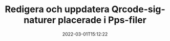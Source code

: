 ---
############################# Static ############################
layout: "auto-gen-signature"
date: 2022-03-01T15:12:22
draft: false
operation: Update
signaturetype: Qrcode
fileformat: Pps
productName: .NET
lang: sv
productCode: net
otherformats: pdf doc docx docm dot dotm dotx odt ott rtf xls xlsx xlsm xlsb csv ods ots xltx xltm ppt pptx pps ppsx odp otp potx potm pptm ppsm
breadcrumb: Put Qrcode signature on Pps for C#

############################# Head ############################
head_title: "Uppdatera Qrcode-signaturer placerade i Pps-filer med C#"
head_description: "Använd enkel och lätt att förstå .NET-koden för uppdatering av Qrcode-signaturer i signerade Pps-dokument."

############################# Header ############################
title: "Redigera och uppdatera Qrcode-signaturer placerade i Pps-filer"
description: "API för .NET tillhandahåller funktionalitet för Qrcode-signaturer som uppdateras i Pps-dokument. Uppdatera e-signaturer i dina Pps-dokument med ett par rader C#-kod snabbt och enkelt."
bg_image: "https://cms.admin.containerize.com/templates/aspose/App_Themes/V3/images/bg/header1.png"
bg_overlay: false
button:
    enable: true

############################# SubMenu ############################
submenu:
    enable: true

    left:
        img_alt: "GroupDocs.Signature for .NET"
        image: "https://cms.admin.containerize.com/templates/groupdocs/images/product-logos/90x90-noborder/groupdocs-signature-net.png"
        product: "GroupDocs.Signature"
        platform: ".NET"



############################# About ############################
about:
    enable: true
    title: "Läs mer om GroupDocs.Signature for .NET API-funktioner"
    content: |
        [GroupDocs.Signature for .NET](https://products.groupdocs.com/signature/net/) API-funktionalitet innehåller ett stort urval av sätt att behandla efterfrågade dokumentformat genom att använda elektroniska signaturer. Ett brett spektrum av e-signaturer som texter, bilder, digitala certifikat, streckkoder, QR-koder, stämplar eller metadata stöds. Kunder kan lägga till, ta bort, redigera, validera eller söka i digitala signaturer i PDF-filer, MS Word-dokument, MS Excel-arbetsböcker, MS PowerPoint-presentationer, Adobe Photoshop-filer och olika bildformat. Många användbara funktioner och inställningar är tillgängliga.
    

############################# Steps ############################
steps:
    enable: true
    title_left: "Så här ändrar du Qrcode-signaturer i ditt Pps-dokument"
    content_left: |
        [GroupDocs.Signature for .NET](https://products.groupdocs.com/signature/net/) innehåller användbara funktioner som uppdatering av Qrcode-signaturer placerade i Pps-dokument. Det gör det möjligt att ändra signaturfunktioner utan extra kod.
        
        * Till att börja med, skapa signaturobjekt som passerar som en konstruktorparametersökväg till ett dokument som ska uppdateras.
        * Instantiera sedan ett lämpligt särskilt signaturobjekt och ställ in dess identifierare och egenskaper som behöver ändras.
        * Till sist, anropa Signatures uppdateringsmetod som skickar ett visst signaturobjekt.
        * Bearbeta uppdatering av resultat till ditt meddelande.

    title_right: "Systemkrav"
    content_right: |
        GroupDocs.Signature for .NET stöds på alla större plattformar och operativsystem. Innan du kör koden nedan, se till att du har följande förutsättningar installerade på ditt system.

        * Operativsystem: Microsoft Windows, Linux, MacOS
        * Utvecklingsmiljöer: Microsoft Visual Studio, Xamarin, MonoDevelop
        * Frameworks: .NET Framework, .NET Standard, .NET Core, Mono
        * Ladda ner den senaste versionen av GroupDocs.Signature for .NET från [Nuget](https://www.nuget.org/packages/groupdocs.signature)
         
    code: |
        ```csharp    
                
        // Set up input Pps file
        string filePath = "input.pps";

        // Instantiate Signature for input file
        using (GroupDocs.Signature.Signature signature = new GroupDocs.Signature.Signature(filePath))
        {
                // Id of signature which is supposed to be updated
                // such Id might be got as a result of search operation
                string id = "eff64a14-dad9-47b0-88e5-2ee4e3604e71";

                // provide signature features to update
                // set up particular signature id
                QrCodeSignature signatureToUpdate = new QrCodeSignature(id)
                {
                    // specify signature width
                    Width = 200,
                    // specify signature height
                    Height = 200,
                    // set left position
                    Left = 120,
                    // set top position
                    Top = 160
                };

                // update signature
                bool updateResult = signature.Update(signatureToUpdate);

                // process updation result
                if (updateResult)
                {
                    Console.WriteLine("Signature was updated successfully!");
                }
        }

        ```

############################# Demos ############################
demos:
    enable: true
    title: "Uppdatering av Qrcode-signaturerna på dokumentsidorna - Live Demo"
    content: |
       Redigera olika elektroniska signaturer för Pps-dokumentet just nu genom att besöka webbplatsen [GroupDocs.Signature App](https://products.groupdocs.app/signature/family).          

############################# More Formats ############################
more_formats:
    enable: true
    title: "Uppdatera olika Qrcode-signaturer via C#"
    content: |
        "Redigera digitala signaturer som placeras i olika dokumentformat. Uppdatera signaturdata utan extra kod."
    format: 
       
       
back_to_top:
    enable: true
---